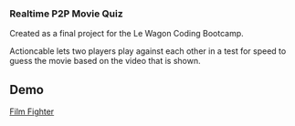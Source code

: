 ### Realtime P2P Movie Quiz

Created as a final project for the Le Wagon Coding Bootcamp.

Actioncable lets two players play against each other in a test for speed to guess the movie based on the video that is shown.

## Demo

<a href="http://www.filmfighter.com"> Film Fighter </a>

